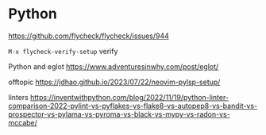 # Python
https://github.com/flycheck/flycheck/issues/944

`M-x flycheck-verify-setup` verify 


Python and eglot
https://www.adventuresinwhy.com/post/eglot/


offtopic
https://jdhao.github.io/2023/07/22/neovim-pylsp-setup/

linters
https://inventwithpython.com/blog/2022/11/19/python-linter-comparison-2022-pylint-vs-pyflakes-vs-flake8-vs-autopep8-vs-bandit-vs-prospector-vs-pylama-vs-pyroma-vs-black-vs-mypy-vs-radon-vs-mccabe/
